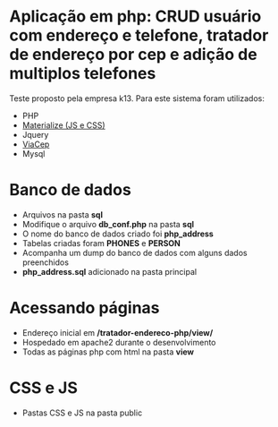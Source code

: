 # Aplicação em php: CRUD usuário com endereço e telefone, tratador de endereço por cep e adição de multiplos telefones
Teste proposto pela empresa k13. Para este sistema foram utilizados:
* PHP
* [Materialize (JS e CSS)](https://materializecss.com)
* Jquery
* [ViaCep](https://viacep.com.br/)
* Mysql

# Banco de dados
+ Arquivos na pasta **sql**
+ Modifique o arquivo **db_conf.php** na pasta **sql**
+ O nome do banco de dados criado foi **php_address**
+ Tabelas criadas foram **PHONES** e **PERSON**
+ Acompanha um dump do banco de dados com alguns dados preenchidos
+ **php_address.sql** adicionado na pasta principal

# Acessando páginas
+ Endereço inicial em __/tratador-endereco-php/view/__
+ Hospedado em apache2 durante o desenvolvimento
+ Todas as páginas php com html na pasta **view**

# CSS e JS
+ Pastas CSS e JS na pasta public 


